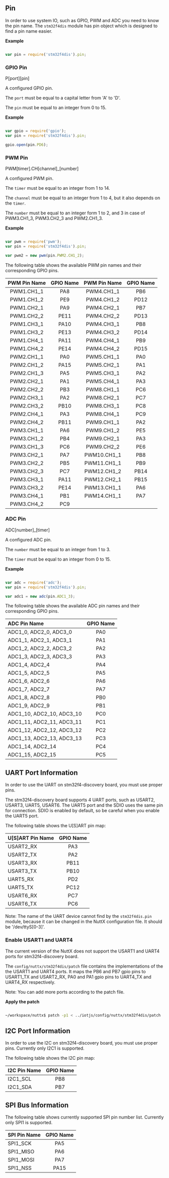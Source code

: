 ## Pin
In order to use system IO, such as GPIO, PWM and ADC you need to know the pin name.
The `stm32f4dis` module has pin object which is designed to find a pin name easier.

**Example**

```js

var pin = require('stm32f4dis').pin;

```

### GPIO Pin
P[port][pin]

A configured GPIO pin.

The `port` must be equal to a capital letter from 'A' to 'D'.

The `pin` must be equal to an integer from 0 to 15.

**Example**

```js

var gpio = require('gpio');
var pin = require('stm32f4dis').pin;

gpio.open(pin.PD6);

```

### PWM Pin
PWM[timer].CH[channel]_[number]

A configured PWM pin.

The `timer` must be equal to an integer from 1 to 14.

The `channel` must be equal to an integer from 1 to 4, but it also depends on the `timer`.

The `number` must be equal to an integer form 1 to 2, and 3 in case of PWM3.CH1_3, PWM3.CH2_3 and PWM2.CH1_3.

**Example**

```js

var pwm = require('pwm');
var pin = require('stm32f4dis').pin;

var pwm2 = new pwm(pin.PWM2.CH1_2);

```

The following table shows the available PWM pin names and their corresponding
 GPIO pins.

| PWM Pin Name | GPIO Name | PWM Pin Name | GPIO Name|
| :---: | :---: | :---: | :---: |
| PWM1.CH1_1 | PA8 | PWM4.CH1_1| PB6 |
| PWM1.CH1_2 | PE9 | PWM4.CH1_2| PD12 |
| PWM1.CH2_1 | PA9 | PWM4.CH2_1| PB7 |
| PWM1.CH2_2 | PE11 | PWM4.CH2_2| PD13 |
| PWM1.CH3_1 | PA10 | PWM4.CH3_1| PB8 |
| PWM1.CH3_2 | PE13 | PWM4.CH3_2| PD14 |
| PWM1.CH4_1 | PA11 | PWM4.CH4_1| PB9 |
| PWM1.CH4_2 | PE14 | PWM4.CH4_2| PD15 |
| PWM2.CH1_1| PA0 | PWM5.CH1_1| PA0 |
| PWM2.CH1_2| PA15 | PWM5.CH2_1| PA1 |
| PWM2.CH1_3| PA5 | PWM5.CH3_1| PA2 |
| PWM2.CH2_1| PA1 | PWM5.CH4_1| PA3 |
| PWM2.CH2_2| PB3 | PWM8.CH1_1| PC6 |
| PWM2.CH3_1| PA2| PWM8.CH2_1| PC7|
| PWM2.CH3_2| PB10| PWM8.CH3_1| PC8|
| PWM2.CH4_1| PA3 | PWM8.CH4_1| PC9 |
| PWM2.CH4_2| PB11 | PWM9.CH1_1 | PA2 |
| PWM3.CH1_1 | PA6 | PWM9.CH1_2 | PE5 |
| PWM3.CH1_2 | PB4 | PWM9.CH2_1 | PA3 |
| PWM3.CH1_3 | PC6 | PWM9.CH2_2 | PE6 |
| PWM3.CH2_1 | PA7 | PWM10.CH1_1 | PB8 |
| PWM3.CH2_2 | PB5 | PWM11.CH1_1 | PB9 |
| PWM3.CH2_3 | PC7 | PWM12.CH1_2 | PB14 |
| PWM3.CH3_1 | PA11 | PWM12.CH2_1 | PB15 |
| PWM3.CH3_2 | PE14 | PWM13.CH1_1 | PA6 |
| PWM3.CH4_1 | PB1 | PWM14.CH1_1 | PA7 |
| PWM3.CH4_2 | PC9 | | |

### ADC Pin
ADC[number]_[timer]

A configured ADC pin.

The `number`  must be equal to an integer from 1 to 3.

The `timer` must be equal to an integer from 0 to 15.

**Example**

```js

var adc = require('adc');
var pin = require('stm32f4dis').pin;

var adc1 = new adc(pin.ADC1_3);

```

The following table shows the available ADC pin names and their corresponding
 GPIO pins.

| ADC Pin Name | GPIO Name |
| :--- | :---: |
| ADC1_0, ADC2_0, ADC3_0 | PA0 |
| ADC1_1, ADC2_1, ADC3_1 | PA1 |
| ADC1_2, ADC2_2, ADC3_2 | PA2 |
| ADC1_3, ADC2_3, ADC3_3 | PA3 |
| ADC1_4, ADC2_4 | PA4 |
| ADC1_5, ADC2_5 | PA5 |
| ADC1_6, ADC2_6 | PA6 |
| ADC1_7, ADC2_7 | PA7 |
| ADC1_8, ADC2_8 | PB0 |
| ADC1_9, ADC2_9 | PB1 |
| ADC1_10, ADC2_10, ADC3_10 | PC0 |
| ADC1_11, ADC2_11, ADC3_11 | PC1 |
| ADC1_12, ADC2_12, ADC3_12 | PC2 |
| ADC1_13, ADC2_13, ADC3_13 | PC3 |
| ADC1_14, ADC2_14 | PC4 |
| ADC1_15, ADC2_15 | PC5 |

## UART Port Information

In order to use the UART on stm32f4-discovery board, you must use proper pins.

The stm32f4-discovery board supports 4 UART ports, such as USART2, USART3, UART5, USART6.
The UART5 port and the SDIO uses the same pin for connection. SDIO is enabled by default, so be careful when you enable the UART5 port.

The following table shows the U[S]ART pin map:

| U[S]ART Pin Name | GPIO Name |
| :--- | :---: |
| USART2_RX | PA3 |
| USART2_TX | PA2 |
| USART3_RX | PB11 |
| USART3_TX | PB10 |
| UART5_RX | PD2 |
| UART5_TX | PC12 |
| USART6_RX | PC7 |
| USART6_TX | PC6 |

Note: The name of the UART device cannot find by the `stm32f4dis.pin` module, because it can be changed in the NuttX configuration file. It should be '/dev/ttyS[0-3]'.

### Enable USART1 and UART4

The current version of the NuttX does not support the USART1 and UART4 ports for stm32f4-discovery board.

The `config/nuttx/stm32f4dis/patch` file contains the implementations of the the USART1 and UART4 ports. It maps the PB6 and PB7 gpio pins to USART1_TX and USART2_RX, PA0 and PA1 gpio pins to UART4_TX and UART4_RX respectively.

Note: You can add more ports according to the patch file.

**Apply the patch**

```bash

~/workspace/nuttx$ patch -p1 < ../iotjs/config/nuttx/stm32f4dis/patch

```

## I2C Port Information

In order to use the I2C on stm32f4-discovery board, you must use proper pins.
Currently only I2C1 is supported.

The following table shows the I2C pin map:

| I2C Pin Name | GPIO Name |
| :--- | :---: |
| I2C1_SCL | PB8 |
| I2C1_SDA | PB7 |


## SPI Bus Information

The following table shows currently supported SPI pin number list.
Currently only SPI1 is supported.

| SPI Pin Name | GPIO Name |
| :--- | :---: |
| SPI1_SCK | PA5 |
| SPI1_MISO | PA6 |
| SPI1_MOSI | PA7 |
| SPI1_NSS | PA15 |
